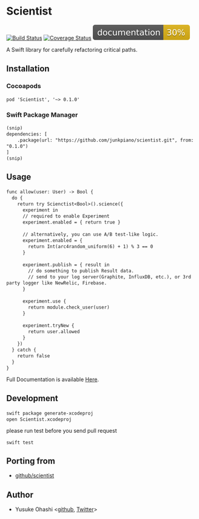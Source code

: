 # Scientist

[![Build Status](https://travis-ci.org/junkpiano/scientist.svg?branch=master)](https://travis-ci.org/junkpiano/scientist) [![Coverage Status](https://coveralls.io/repos/github/junkpiano/scientist/badge.svg?branch=master)](https://coveralls.io/github/junkpiano/scientist?branch=master)
[![Documentation](./docs/badge.svg)](https://junkpiano.github.io/scientist)

A Swift library for carefully refactoring critical paths.

## Installation

### Cocoapods

    pod 'Scientist', '~> 0.1.0'

### Swift Package Manager

    (snip)
    dependencies: [
    	.package(url: "https://github.com/junkpiano/scientist.git", from: "0.1.0")
    ]
    (snip)

## Usage

    func allow(user: User) -> Bool {
      do {
        return try Scienctist<Bool>().science({
          experiment in
          // required to enable Experiment
          experiment.enabled = { return true }

          // alternatively, you can use A/B test-like logic.
          experiment.enabled = {
            return Int(arc4random_uniform(6) + 1) % 3 == 0
          }

          experiment.publish = { result in
            // do something to publish Result data.
            // send to your log server(Graphite, InfluxDB, etc.), or 3rd party logger like NewRelic, Firebase.
          }

          experiment.use {
            return module.check_user(user)
          }

          experiment.tryNew {
            return user.allowed
          }
        })
      } catch {
        return false
      }
    }

Full Documentation is available [Here](https://junkpiano.github.io/scientist).

## Development

    swift package generate-xcodeproj
    open Scientist.xcodeproj

please run test before you send pull request

    swift test

## Porting from

- [github/scientist](https://github.com/github/scientist)

## Author

- Yusuke Ohashi <[github](https://github.com/junkpiano), [Twitter](https://twitter.com/junkpiano)>
